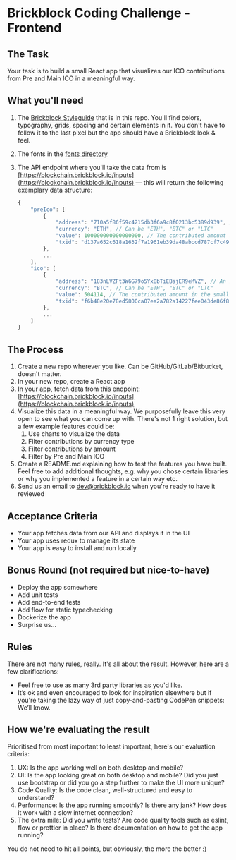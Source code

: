 # Brickblock Coding Challenge - Frontend

## The Task
Your task is to build a small React app that visualizes our ICO contributions from Pre and Main ICO in a meaningful way.

## What you'll need

1. The [Brickblock Styleguide](./brickblock-styleguide.sketch) that is in this repo. You'll find colors, typography, grids, spacing and certain elements in it. You don't have to follow it to the last pixel but the app should have a Brickblock look & feel.
1. The fonts in the [fonts directory](./fonts)
2. The API endpoint where you'll take the data from is [https://blockchain.brickblock.io/inputs](https://blockchain.brickblock.io/inputs) — this will return the following exemplary data structure:

    ```js
    {
        "preIco": [
            {
                "address": "710a5f86f59c4215db3f6a9c8f0213bc5389d939", // An Ethereum, Bitcoin or Litecoin address that contributed to our Pre ICO in August 2017
                "currency": "ETH", // Can be "ETH", "BTC" or "LTC"
                "value": 100000000000000000, // The contributed amount in the smallest possible unit (e.g. "wei" for Ethereum contributions, or "satoshi" for Bitcoin contributions
                "txid": "d137a652c618a1632f7a1961eb39da48abccd787cf7c49b82039e0fc37145b8c" // The transaction ID of this contribution
            },
            ...
        ],
        "ico": [
            {
                "address": "183nLVZFt3W6G79o5Yx8bTiEBsjER9eMVZ", // An Ethereum, Bitcoin or Litecoin address that contributed to our Main ICO in Novemver 2017
                "currency": "BTC", // Can be "ETH", "BTC" or "LTC"
                "value": 504114, // The contributed amount in the smallest possible unit (e.g. "wei" for Ethereum contributions, or "satoshi" for Bitcoin contributions
                "txid": "f6b48e20e78ed5800ca07ea2a782a14227fee043de86f88eaaebcd88d34c9650" // The transaction ID of this contribution
            },
            ...
        ]
    }
    ```

## The Process

1. Create a new repo wherever you like. Can be GitHub/GitLab/Bitbucket, doesn't matter.
1. In your new repo, create a React app
1. In your app, fetch data from this endpoint: [https://blockchain.brickblock.io/inputs](https://blockchain.brickblock.io/inputs)
1. Visualize this data in a meaningful way. We purposefully leave this very open to see what you can come up with. There's not 1 right solution, but a few example features could be:
    1. Use charts to visualize the data
    2. Filter contributions by currency type
    3. Filter contributions by amount
    4. Filter by Pre and Main ICO
1. Create a README.md explaining how to test the features you have built. Feel free to add additional thoughts, e.g. why you chose certain libraries or why you implemented a feature in a certain way etc.
1. Send us an email to dev@brickblock.io when you're ready to have it reviewed

## Acceptance Criteria
* Your app fetches data from our API and displays it in the UI
* Your app uses redux to manage its state
* Your app is easy to install and run locally

## Bonus Round (not required but nice-to-have)
* Deploy the app somewhere
* Add unit tests
* Add end-to-end tests
* Add flow for static typechecking
* Dockerize the app
* Surprise us…

## Rules
There are not many rules, really. It's all about the result. However, here are a few clarifications:

* Feel free to use as many 3rd party libraries as you'd like.
* It’s ok and even encouraged to look for inspiration elsewhere but if you're taking the lazy way of just copy-and-pasting CodePen snippets: We’ll know.

## How we're evaluating the result
Prioritised from most important to least important, here's our evaluation criteria:

1. UX: Is the app working well on both desktop and mobile?
1. UI: Is the app looking great on both desktop and mobile? Did you just use bootstrap or did you go a step further to make the UI more unique?
1. Code Quality: Is the code clean, well-structured and easy to understand?
1. Performance: Is the app running smoothly? Is there any jank? How does it work with a slow internet connection?
1. The extra mile: Did you write tests? Are code quality tools such as eslint, flow or prettier in place? Is there documentation on how to get the app running?

You do not need to hit all points, but obviously, the more the better :)
